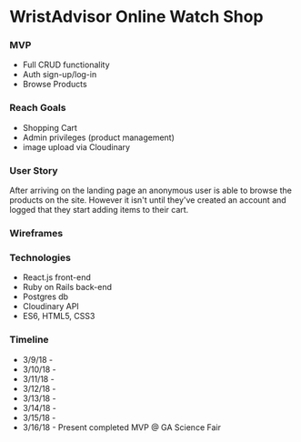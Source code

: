 # WristAdvisor Online Watch Shop

### MVP
- Full CRUD functionality
- Auth sign-up/log-in
- Browse Products

### Reach Goals
- Shopping Cart
- Admin privileges (product management)
- image upload via Cloudinary

### User Story

After arriving on the landing page an anonymous user is able to browse the products on the site. However it isn't until they've created an account and logged that they start adding items to their cart. 

### Wireframes

### Technologies

- React.js front-end
- Ruby on Rails back-end
- Postgres db
- Cloudinary API
- ES6, HTML5, CSS3

### Timeline

- 3/9/18 - 
- 3/10/18 - 
- 3/11/18 - 
- 3/12/18 - 
- 3/13/18 -
- 3/14/18 - 
- 3/15/18 - 
- 3/16/18 - Present completed MVP @ GA Science Fair

